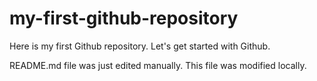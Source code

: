 # my-first-github-repository
Here is my first Github repository. Let's get started with Github.

README.md file was just edited manually. This file was modified locally.
